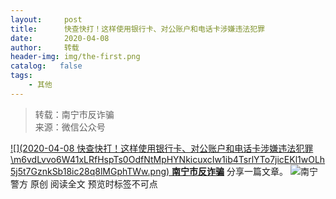 ```yaml
---
layout:     post
title:      快查快打！这样使用银行卡、对公账户和电话卡涉嫌违法犯罪
date:       2020-04-08
author:     转载
header-img: img/the-first.png
catalog:   false
tags:
    - 其他
---
```


<blockquote><p>转载：南宁市反诈骗<br>
来源：微信公众号</p></blockquote>

[![](2020-04-08
快查快打！这样使用银行卡、对公账户和电话卡涉嫌违法犯罪\\m6vdLvvo6W41xLRfHspTs0OdfNtMpHYNkicuxcIw1ib4TsrlYTo7jicEKl1wOLh5j5t7GznkSb18ic28q8lMGphTWw.png)
**南宁市反诈骗**](javascript:;)
分享一篇文章。
![](http://wx.qlogo.cn/mmhead/Q3auHgzwzM4GbPAsaXUjRNj7b3qicZbC9VBvbTYo3fy3ynM7oXb0KDw/0)南宁警方
原创
阅读全文
预览时标签不可点
